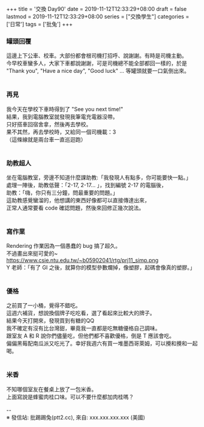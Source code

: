 +++
title = '交換 Day90'
date = 2019-11-12T12:33:29+08:00
draft = false
lastmod = 2019-11-12T12:33:29+08:00
series = ["交換學生"]
categories = ['日常']
tags = ['批兔']
+++
### 罐頭回覆 
這邊上下公車、校車。大部份都會根司機打招呼、說謝謝。有時是司機主動。<br>
今早校車蠻多人，大家下車都說謝謝，可是司機總不能全部都回一樣的，於是<br>
"Thank you", "Have a nice day", "Good luck" ... 等罐頭就要一口氣倒出來。<br>
<br>
### 再見 
我今天在學校下車時得到了 "See you next time!"<br>
結果，我到電腦教室就發現我筆電充電器沒帶。<br>
只好搭車回宿舍拿，然後再去學校。<br>
果不其然，再去學校時，又給同一個司機載：3<br>
（這條線就是兩台車一直巡迴跑）<br>
<br>
### 助教超人 
坐在電腦教室，旁邊不知道什麼課助教:「我發現人有點多，你可能要快一點。」<br>
處理一陣後，助教低聲：「2-17, 2-17... 」，找到編號 2-17 的電腦後，<br>
助教：「嗨，你只有三分鐘，問最重要的問題。」<br>
這助教感覺蠻溜的，他想講的東西好像都可以直接傳達出來，<br>
正常人通常要看 code 確認問題，然後來回修正幾次說法。<br>
<br>
### 寫作業 
Rendering 作業因為一個愚蠢的 bug 搞了超久。<br>
不過畫出來挺可愛的~<br>
https://www.csie.ntu.edu.tw/~b05902041/rtg/prj11_simp.png<br>
Y 老師：「有了 GI 之後，就算你的模型參數爛掉，像塑膠，起碼會像真的塑膠。」<br>
<br>
### 優格 
之前買了一小桶，覺得不錯吃。<br>
這週六補貨，想說換個牌子吃吃看，選了看起來比較大的牌子。<br>
結果今天打開來，發現買到有糖的QQ<br>
我不確定有沒有比台灣甜，畢竟我一直都是吃無糖優格自己調味。<br>
跟室友 A 和 R 說你們儘量吃，但他們都不喜歡優格，倒是 T 應該會吃。<br>
偏偏黑莓配南瓜派又吃光了。幸好我週六有買一堆墨西哥萊姆，可以攪和攪和一起喝。<br>
<br>
### 米香 
不知哪個室友在餐桌上放了一包米香。<br>
上面寫說是蜂蜜肉桂口味。可以不要什麼都加肉桂嗎？<br>
<br>
--<br>
※ 發信站: 批踢踢兔(ptt2.cc), 來自: xxx.xxx.xxx.xxx (美國)<br>
